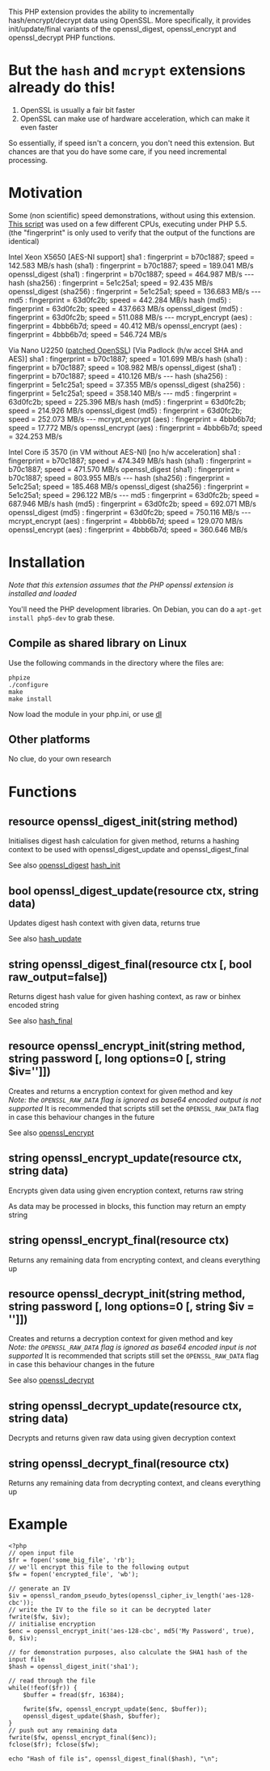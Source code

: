 This PHP extension provides the ability to incrementally hash/encrypt/decrypt data using OpenSSL.  More specifically, it provides init/update/final variants of the openssl_digest, openssl_encrypt and openssl_decrypt PHP functions.

But the `hash` and `mcrypt` extensions already do this!
===
1. OpenSSL is usually a fair bit faster
2. OpenSSL can make use of hardware acceleration, which can make it even faster

So essentially, if speed isn't a concern, you don't need this extension.  But chances are that you do have some care, if you need incremental processing.

Motivation
===
Some (non scientific) speed demonstrations, without using this extension.  [This script](bench.php) was used on a few different CPUs, executing under PHP 5.5.  
(the "fingerprint" is only used to verify that the output of the functions are identical)

Intel Xeon X5650 [AES-NI support]
	sha1                          : fingerprint = b70c1887; speed = 142.583 MB/s
	hash (sha1)                   : fingerprint = b70c1887; speed = 189.041 MB/s
	openssl_digest (sha1)         : fingerprint = b70c1887; speed = 464.987 MB/s
	---
	hash (sha256)                 : fingerprint = 5e1c25a1; speed = 92.435 MB/s
	openssl_digest (sha256)       : fingerprint = 5e1c25a1; speed = 136.683 MB/s
	---
	md5                           : fingerprint = 63d0fc2b; speed = 442.284 MB/s
	hash (md5)                    : fingerprint = 63d0fc2b; speed = 437.663 MB/s
	openssl_digest (md5)          : fingerprint = 63d0fc2b; speed = 511.088 MB/s
	---
	mcrypt_encrypt (aes)          : fingerprint = 4bbb6b7d; speed = 40.412 MB/s
	openssl_encrypt (aes)         : fingerprint = 4bbb6b7d; speed = 546.724 MB/s

Via Nano U2250 ([patched OpenSSL](https://romanrm.net/openssl-padlock)) [Via Padlock (h/w accel SHA and AES)]
	sha1                          : fingerprint = b70c1887; speed = 101.699 MB/s
	hash (sha1)                   : fingerprint = b70c1887; speed = 108.982 MB/s
	openssl_digest (sha1)         : fingerprint = b70c1887; speed = 410.126 MB/s
	---
	hash (sha256)                 : fingerprint = 5e1c25a1; speed = 37.355 MB/s
	openssl_digest (sha256)       : fingerprint = 5e1c25a1; speed = 358.140 MB/s
	---
	md5                           : fingerprint = 63d0fc2b; speed = 225.396 MB/s
	hash (md5)                    : fingerprint = 63d0fc2b; speed = 214.926 MB/s
	openssl_digest (md5)          : fingerprint = 63d0fc2b; speed = 252.073 MB/s
	---
	mcrypt_encrypt (aes)          : fingerprint = 4bbb6b7d; speed = 17.772 MB/s
	openssl_encrypt (aes)         : fingerprint = 4bbb6b7d; speed = 324.253 MB/s

Intel Core i5 3570 (in VM without AES-NI) [no h/w acceleration]
	sha1                          : fingerprint = b70c1887; speed = 474.349 MB/s
	hash (sha1)                   : fingerprint = b70c1887; speed = 471.570 MB/s
	openssl_digest (sha1)         : fingerprint = b70c1887; speed = 803.955 MB/s
	---
	hash (sha256)                 : fingerprint = 5e1c25a1; speed = 185.468 MB/s
	openssl_digest (sha256)       : fingerprint = 5e1c25a1; speed = 296.122 MB/s
	---
	md5                           : fingerprint = 63d0fc2b; speed = 687.946 MB/s
	hash (md5)                    : fingerprint = 63d0fc2b; speed = 692.071 MB/s
	openssl_digest (md5)          : fingerprint = 63d0fc2b; speed = 750.116 MB/s
	---
	mcrypt_encrypt (aes)          : fingerprint = 4bbb6b7d; speed = 129.070 MB/s
	openssl_encrypt (aes)         : fingerprint = 4bbb6b7d; speed = 360.646 MB/s

Installation
===
_Note that this extension assumes that the PHP openssl extension is installed and loaded_

You'll need the PHP development libraries.  On Debian, you can do a `apt-get install php5-dev` to grab these.

Compile as shared library on Linux
---
Use the following commands in the directory where the files are:

	phpize
	./configure
	make
	make install

Now load the module in your php.ini, or use [dl](http://php.net/manual/en/function.dl.php)

Other platforms
---
No clue, do your own research

Functions
===
resource openssl_digest_init(string method)
---
Initialises digest hash calculation for given method, returns a hashing context to be used with openssl_digest_update and openssl_digest_final

See also [openssl_digest](http://php.net/manual/en/function.openssl-digest.php) [hash_init](http://php.net/manual/en/function.hash-init.php)

bool openssl_digest_update(resource ctx, string data)
---
Updates digest hash context with given data, returns true

See also [hash_update](http://php.net/manual/en/function.hash-update.php)

string openssl_digest_final(resource ctx [, bool raw_output=false])
---
Returns digest hash value for given hashing context, as raw or binhex encoded string

See also [hash_final](http://php.net/manual/en/function.hash-final.php)

resource openssl_encrypt_init(string method, string password [, long options=0 [, string $iv='']])
---
Creates and returns a encryption context for given method and key  
*Note: the `OPENSSL_RAW_DATA` flag is ignored as base64 encoded output is not supported*  It is recommended that scripts still set the `OPENSSL_RAW_DATA` flag in case this behaviour changes in the future

See also [openssl_encrypt](http://php.net/manual/en/function.openssl-encrypt.php)

string openssl_encrypt_update(resource ctx, string data)
---
Encrypts given data using given encryption context, returns raw string

As data may be processed in blocks, this function may return an empty string

string openssl_encrypt_final(resource ctx)
---
Returns any remaining data from encrypting context, and cleans everything up

resource openssl_decrypt_init(string method, string password [, long options=0 [, string $iv = '']])
---
Creates and returns a decryption context for given method and key  
*Note: the `OPENSSL_RAW_DATA` flag is ignored as base64 encoded input is not supported*  It is recommended that scripts still set the `OPENSSL_RAW_DATA` flag in case this behaviour changes in the future

See also [openssl_decrypt](http://php.net/manual/en/function.openssl-decrypt.php)

string openssl_decrypt_update(resource ctx, string data)
---
Decrypts and returns given raw data using given decryption context

string openssl_decrypt_final(resource ctx)
---
Returns any remaining data from decrypting context, and cleans everything up

Example
===
	<?php
	// open input file
	$fr = fopen('some_big_file', 'rb');
	// we'll encrypt this file to the following output
	$fw = fopen('encrypted_file', 'wb');
	
	// generate an IV
	$iv = openssl_random_pseudo_bytes(openssl_cipher_iv_length('aes-128-cbc'));
	// write the IV to the file so it can be decrypted later
	fwrite($fw, $iv);
	// initialise encryption
	$enc = openssl_encrypt_init('aes-128-cbc', md5('My Password', true), 0, $iv);
	
	// for demonstration purposes, also calculate the SHA1 hash of the input file
	$hash = openssl_digest_init('sha1');
	
	// read through the file
	while(!feof($fr)) {
		$buffer = fread($fr, 16384);
		
		fwrite($fw, openssl_encrypt_update($enc, $buffer));
		openssl_digest_update($hash, $buffer);
	}
	// push out any remaining data
	fwrite($fw, openssl_encrypt_final($enc));
	fclose($fr); fclose($fw);
	
	echo "Hash of file is", openssl_digest_final($hash), "\n";

